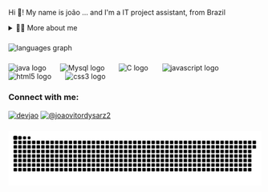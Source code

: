 <p align="left">Hi 👋! My name is joão ... and I'm a IT project assistant, from Brazil</p>
<details>
  <summary>👨‍💻 More about me</summary>

  - 💬 I am 20 years old, currently living in Brazil. I have experience in project management and I am studying software engineering at college.

  - ⚡ I like to read, whether it's a good book, manga, I write poems, I play the ukulele as well as watching movies and playing games! I believe that our personal interests contribute to a more refined perception of things and problem-solving. ;-;
</details>

###

<div align="left">
  <img src="https://github-readme-stats.vercel.app/api/top-langs?username=KronosZbr&locale=en&hide_title=false&layout=compact&card_width=500&langs_count=5&theme=dracula&hide_border=false" height="150" alt="languages graph"  />
</div>


###

<div align="left">
  <img src="https://cdn.jsdelivr.net/gh/devicons/devicon@latest/icons/java/java-original-wordmark.svg" height="50" alt="java logo"  />
  <img width="20" />
  <img src="https://cdn.jsdelivr.net/gh/devicons/devicon@latest/icons/mysql/mysql-original-wordmark.svg" height="50" alt="Mysql logo"  />
  <img width="20" />
  <img src="https://cdn.jsdelivr.net/gh/devicons/devicon@latest/icons/c/c-original.svg" height="50" alt="C logo"  />
  <img width="20" />
  <img src="https://cdn.jsdelivr.net/gh/devicons/devicon/icons/javascript/javascript-original.svg" height="50" alt="javascript logo"  />
  <img width="20" />
  <img src="https://cdn.jsdelivr.net/gh/devicons/devicon/icons/html5/html5-original.svg" height="50" alt="html5 logo"  />
  <img width="20" />
  <img src="https://cdn.jsdelivr.net/gh/devicons/devicon/icons/css3/css3-original.svg" height="50" alt="css3 logo"  />
  <img width="20" />
  
          

###
<h3 align="left">Connect with me:</h3>
<div align="left">
<p align="left">
<a href="https://br.linkedin.com/in/joão-vitor-dysarz-189708309" target="_blank"><img align="center" src="https://raw.githubusercontent.com/rahuldkjain/github-profile-readme-generator/master/src/images/icons/Social/linked-in-alt.svg" alt="devjao" height="30" width="40" /></a>
<a href="https://instagram.com/joaovitordysarz2" target="_blank"><img align="center" src="https://raw.githubusercontent.com/rahuldkjain/github-profile-readme-generator/master/src/images/icons/Social/instagram.svg" alt="@joaovitordysarz2" height="30" width="40" /></a>
</p>
</div>


###
<picture align="left">
  <source media="(prefers-color-scheme: dark)" srcset="https://raw.githubusercontent.com/KronosZbr/KronosZbr/output/github-contribution-grid-snake-dark.svg">
  <source media="(prefers-color-scheme: light)" srcset="https://raw.githubusercontent.com/KronosZbr/KronosZbr/output/github-contribution-grid-snake.svg">
  <img alt="github contribution grid snake animation" src="https://raw.githubusercontent.com/KronosZbr/KronosZbr/output/github-contribution-grid-snake.svg">
</picture>



